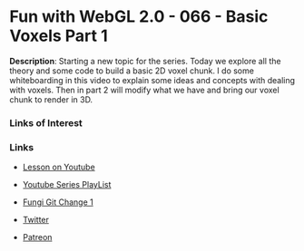 # Fun with WebGL 2.0 - 066 - Basic Voxels Part 1
**Description**:
Starting a new topic for the series. Today we explore all the theory and some code to build a basic 2D voxel chunk. I do some whiteboarding in this video to explain some ideas and concepts with dealing with voxels. Then in part 2 will modify what we have and bring our voxel chunk to render in 3D.

### Links of Interest


### Links
* [Lesson on Youtube](https://youtu.be/ZG-UV9PYdxg)
* [Youtube Series PlayList](https://www.youtube.com/playlist?list=PLMinhigDWz6emRKVkVIEAaePW7vtIkaIF)
* [Fungi Git Change 1]()

* [Twitter](https://twitter.com/SketchpunkLabs)
* [Patreon](https://www.patreon.com/sketchpunk)